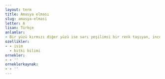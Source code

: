 ```yaml
---
layout: term
title: Amasya elması
slug: amasya-elmasi
letter: A
lisan: Türkçe
anlamlar:
- Bir yüzü kırmızı diğer yüzü ise sarı yeşilimsi bir renk taşıyan, ince kabuklu, hoş kokulu, uzun süre saklanabilen bir tür elma
ozellikler:
- - isim
  - bitki bilimi
ornekler:
- - ''
orneklerkaynak:
- - ''
---
```

